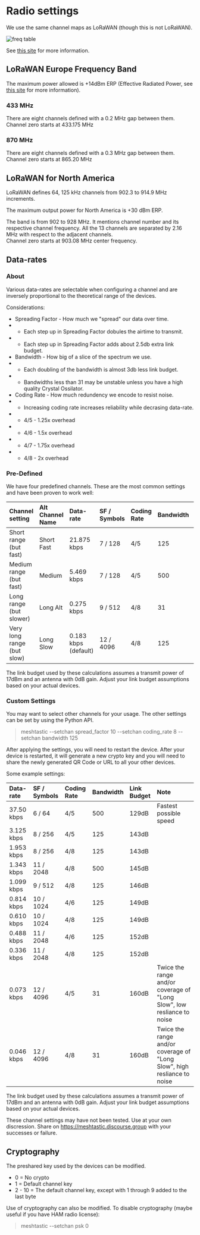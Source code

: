 # Radio settings

We use the same channel maps as LoRaWAN (though this is not LoRaWAN).

![freq table](/images/LoRa-Frequency-Bands.jpg)

See [this site](https://www.rfwireless-world.com/Tutorials/LoRa-channels-list.html) for more information.

## LoRaWAN Europe Frequency Band

The maximum power allowed is +14dBm ERP (Effective Radiated Power, see [this site](https://en.wikipedia.org/wiki/Effective_radiated_power) for more information).

### 433 MHz

There are eight channels defined with a 0.2 MHz gap between them.
Channel zero starts at 433.175 MHz

### 870 MHz

There are eight channels defined with a 0.3 MHz gap between them.
Channel zero starts at 865.20 MHz

## LoRaWAN for North America

LoRaWAN defines 64, 125 kHz channels from 902.3 to 914.9 MHz increments.

The maximum output power for North America is +30 dBm ERP.

The band is from 902 to 928 MHz. It mentions channel number and its respective channel frequency. All the 13 channels are separated by 2.16 MHz with respect to the adjacent channels.  
Channel zero starts at 903.08 MHz center frequency.

## Data-rates

### About

Various data-rates are selectable when configuring a channel and are inversely proportional to the theoretical range of the devices.

Considerations:

* Spreading Factor - How much we "spread" our data over time.
* * Each step up in Spreading Factor dobules the airtime to transmit.
* * Each step up in Spreading Factor adds about 2.5db extra link budget.
* Bandwidth - How big of a slice of the spectrum we use.
* * Each doubling of the bandwidth is almost 3db less link budget.
* * Bandwidths less than 31 may be unstable unless you have a high quality Crystal Ossilator.
* Coding Rate - How much redundency we encode to resist noise.
* * Increasing coding rate increases reliability while decrasing data-rate.
* * 4/5 - 1.25x overhead
* * 4/6 - 1.5x overhead
* * 4/7 - 1.75x overhead
* * 4/8 - 2x overhead


### Pre-Defined

We have four predefined channels. These are the most common settings and have been proven to work well:

| Channel setting            | Alt Channel Name | Data-rate            | SF / Symbols | Coding Rate | Bandwidth | Link Budget |
|:---------------------------|:-----------------|:---------------------|:-------------|:------------|:----------|:------------|
| Short range (but fast)     | Short Fast       | 21.875 kbps          | 7 / 128      | 4/5         | 125       | 134dB       |
| Medium range (but fast)    | Medium           | 5.469 kbps           | 7 / 128      | 4/5         | 500       | 140dB       |
| Long range (but slower)    | Long Alt         | 0.275 kbps           | 9 / 512      | 4/8         | 31        | 153dB       |
| Very long range (but slow) | Long Slow        | 0.183 kbps (default) | 12 / 4096    | 4/8         | 125       | 154dB       |

The link budget used by these calculations assumes a transmit power of 17dBm and an antenna with 0dB gain. Adjust your link budget assumptions based on your actual devices.

### Custom Settings

You may want to select other channels for your usage. The other settings can be set by using the Python API.

> meshtastic --setchan spread_factor 10 --setchan coding_rate 8 --setchan bandwidth 125

After applying the settings, you will need to restart the device. After your device is restarted, it will generate a new crypto key and you will need to share the newly generated QR Code or URL to all your other devices.

Some example settings:

| Data-rate            | SF / Symbols | Coding Rate | Bandwidth | Link Budget | Note |
|:---------------------|:-------------|:------------|:----------|:------------|:-----|
| 37.50 kbps           | 6 / 64       | 4/5         | 500       | 129dB       | Fastest possible speed |
| 3.125 kbps           | 8 / 256      | 4/5         | 125       | 143dB       | |
| 1.953 kbps           | 8 / 256      | 4/8         | 125       | 143dB       | |
| 1.343 kbps           | 11 / 2048    | 4/8         | 500       | 145dB       | | 
| 1.099 kbps           | 9 / 512      | 4/8         | 125       | 146dB       | |
| 0.814 kbps           | 10 / 1024    | 4/6         | 125       | 149dB       | |
| 0.610 kbps           | 10 / 1024    | 4/8         | 125       | 149dB       | |
| 0.488 kbps           | 11 / 2048    | 4/6         | 125       | 152dB       | |
| 0.336 kbps           | 11 / 2048    | 4/8         | 125       | 152dB       | |
| 0.073 kbps           | 12 / 4096    | 4/5         | 31        | 160dB       | Twice the range and/or coverage of "Long Slow", low resliance to noise |
| 0.046 kbps           | 12 / 4096    | 4/8         | 31        | 160dB       | Twice the range and/or coverage of "Long Slow", high resliance to noise |

The link budget used by these calculations assumes a transmit power of 17dBm and an antenna with 0dB gain. Adjust your link budget assumptions based on your actual devices.

These channel settings may have not been tested. Use at your own discression. Share on https://meshtastic.discourse.group with your successes or failure.

## Cryptography

The preshared key used by the devices can be modified.

* 0 = No crypto
* 1 = Default channel key
* 2 - 10 = The default channel key, except with 1 through 9 added to the last byte

Use of cryptography can also be modified. To disable cryptography (maybe useful if you have HAM radio license):

> meshtastic --setchan psk 0
